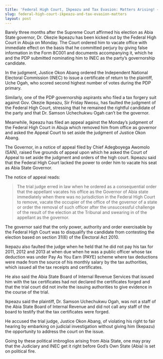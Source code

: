 ```yaml
---
title: 'Federal High Court, Ikpeazu and Tax Evasion: Matters Arising! – Ishola Adebayo'
slug: federal-high-court-ikpeazu-and-tax-evasion-matters
layout: post
---
```


Barely three months after the Supreme Court affirmed his election as Abia State governor, Dr. Okezie Ikpeazu has been kicked out by the Federal High Court in Abuja on Monday. The Court ordered him to vacate office with immediate effect on the basis that he committed perjury by giving false information in the Form 8C001 and documents accompanying it, which he and the PDP submitted nominating him to INEC as the party’s governorship candidate.

In the judgment, Justice Okon Abang ordered the Independent National Electoral Commission (INEC) to issue a certificate of return to the plaintiff, Uche Ogah, who scored second highest number of votes during the PDP primary.

Similarly, one of the PDP governorship aspirants who filed a tax forgery suit against Gov. Okezie Ikpeazu, Sir Friday Nwosu, has faulted the judgment of the Federal High Court, stressing that he remained the rightful candidate of the party and that Dr. Samson Uchechukwu Ogah can’t be the governor.

Meanwhile, Ikpeazu has filed an appeal against the Monday’s judgment of the Federal High Court in Abuja which removed him from ‎office as governor and asked the Appeal Court to set aside the judgment of Justice Okon Abang.

The Governor, in a notice of appeal filed by Chief Adegboyega Awomolo (SAN), raised five grounds of appeal upon which he asked the Court of Appeal to set aside the judgment and orders of the high court. Ikpeazu said that the Federal High Court lacked the power to order him to vacate his seat as Abia State Governor.

The notice of appeal reads: 

> The trial judge erred in law when he ordered as a consequential order that the appellant vacates his office‎ as the Governor of Abia state immediately when there was no jurisdiction in the Federal High Court to remove, vacate the occupier of the office of the governor of a state or order the removal of such officer after the unsuccessful challenge of the result of the election at the Tribunal and swearing in of the appellant as the governor.

The governor said that the only power, authority and order exercisable by the Federal High Court was to disqualify the candidate from contesting the election based on section 31(6) of the Electoral Act 2010. 

Ikepazu also faulted the judge when he held that he did not pay his tax for 2011, 2012 and 2013 at when due when he was a public officer whose tax deduction was under Pay As You Earn (PAYE) scheme where tax deductions were made from the source of his monthly salary by the tax authorities, which issued all the tax receipts and certificates.

He also said the Abia State Board of Internal Revenue Services that issued him with the tax certificates had not declared the certificates forged and that the trial court did not invite the issuing authorities to give evidence in the course of the trial.

Ikpeazu said the plaintiff, Dr. Samson Uchechukwu Ogah, was not a staff of the Abia State Board of Internal Revenue and did not call any staff of the board to testify ‎that the tax certificates were forged.

He accused the trial judge, Justice Okon Abang, of violating his right to fair hearing by embarking on judicial investigation without giving him (Ikepazu) the opportunity to address the court on the issue.

Going by these political imbroglios arising from Abia State, one may pray that the Judiciary and INEC get it right before God’s Own State (Abia) is set on political fire.
